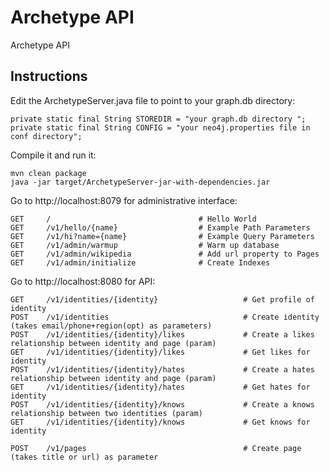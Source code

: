 Archetype API
=============

Archetype API

## Instructions

Edit the ArchetypeServer.java file to point to your graph.db directory:

    private static final String STOREDIR = "your graph.db directory ";
    private static final String CONFIG = "your neo4j.properties file in conf directory";

Compile it and run it:

    mvn clean package
    java -jar target/ArchetypeServer-jar-with-dependencies.jar

Go to http://localhost:8079 for administrative interface:

    GET     /                                 # Hello World
    GET     /v1/hello/{name}                  # Example Path Parameters
    GET     /v1/hi?name={name}                # Example Query Parameters
    GET     /v1/admin/warmup                  # Warm up database
    GET     /v1/admin/wikipedia               # Add url property to Pages
    GET     /v1/admin/initialize              # Create Indexes
    
    
Go to http://localhost:8080 for API:    
    
    GET     /v1/identities/{identity}                   # Get profile of identity
    POST    /v1/identities                              # Create identity (takes email/phone+region(opt) as parameters)
    POST    /v1/identities/{identity}/likes             # Create a likes relationship between identity and page (param)
    GET     /v1/identities/{identity}/likes             # Get likes for identity
    POST    /v1/identities/{identity}/hates             # Create a hates relationship between identity and page (param)
    GET     /v1/identities/{identity}/hates             # Get hates for identity
    POST    /v1/identities/{identity}/knows             # Create a knows relationship between two identities (param)
    GET     /v1/identities/{identity}/knows             # Get knows for identity

    POST    /v1/pages                                   # Create page (takes title or url) as parameter

